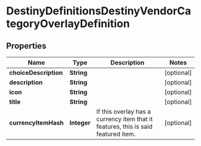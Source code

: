
# DestinyDefinitionsDestinyVendorCategoryOverlayDefinition

## Properties
Name | Type | Description | Notes
------------ | ------------- | ------------- | -------------
**choiceDescription** | **String** |  |  [optional]
**description** | **String** |  |  [optional]
**icon** | **String** |  |  [optional]
**title** | **String** |  |  [optional]
**currencyItemHash** | **Integer** | If this overlay has a currency item that it features, this is said featured item. |  [optional]



